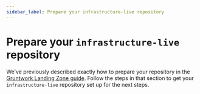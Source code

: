 ```yaml
---
sidebar_label: Prepare your infrastructure-live repository
---
```


# Prepare your `infrastructure-live` repository

We’ve previously described exactly how to prepare your repository in the
[Gruntwork Landing Zone guide](../../0-landing-zone/3-deployment-walkthrough/1-prepare-your-infrastructure-live-repository.md). Follow the steps in that section to get your `infrastructure-live` repository set up for the next steps.


<!-- ##DOCS-SOURCER-START
{"sourcePlugin":"Local File Copier","hash":"5df6ae064135d4d3b6088c6ff046aa87"}
##DOCS-SOURCER-END -->
